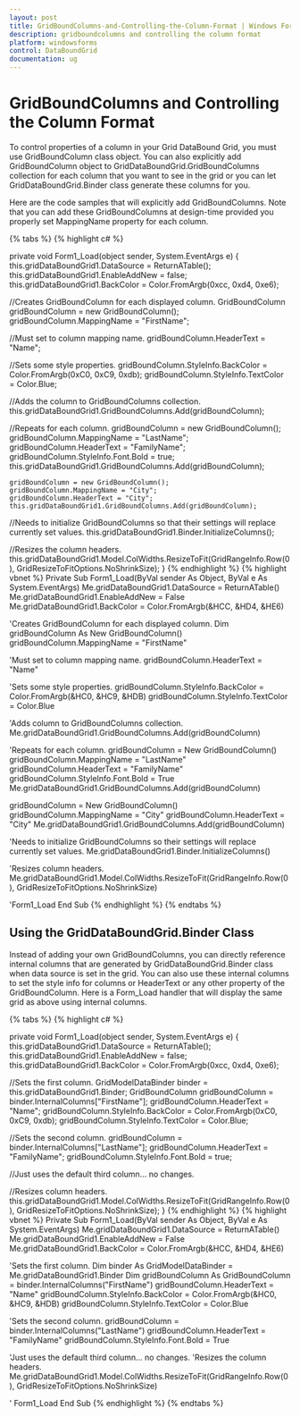 ```yaml
---
layout: post
title: GridBoundColumns-and-Controlling-the-Column-Format | Windows Forms | Syncfusion
description: gridboundcolumns and controlling the column format
platform: windowsforms
control: DataBoundGrid
documentation: ug
---
```


# GridBoundColumns and Controlling the Column Format

To control properties of a column in your Grid DataBound Grid, you must use GridBoundColumn class object. You can also explicitly add GridBoundColumn object to GridDataBoundGrid.GridBoundColumns collection for each column that you want to see in the grid or you can let GridDataBoundGrid.Binder class generate these columns for you. 

Here are the code samples that will explicitly add GridBoundColumns. Note that you can add these GridBoundColumns at design-time provided you properly set MappingName property for each column.

{% tabs %}
{% highlight c# %}

private void Form1_Load(object sender, System.EventArgs e)
{
    this.gridDataBoundGrid1.DataSource = ReturnATable();
    this.gridDataBoundGrid1.EnableAddNew = false;
    this.gridDataBoundGrid1.BackColor = Color.FromArgb(0xcc, 0xd4, 0xe6);

//Creates GridBoundColumn for each displayed column.
    GridBoundColumn gridBoundColumn = new GridBoundColumn();
    gridBoundColumn.MappingName = "FirstName";  

//Must set to column mapping name.
    gridBoundColumn.HeaderText = "Name";

//Sets some style properties.
    gridBoundColumn.StyleInfo.BackColor = Color.FromArgb(0xC0, 0xC9, 0xdb);
    gridBoundColumn.StyleInfo.TextColor = Color.Blue;

//Adds the column to GridBoundColumns collection.
    this.gridDataBoundGrid1.GridBoundColumns.Add(gridBoundColumn);

//Repeats for each column.
    gridBoundColumn = new GridBoundColumn();
    gridBoundColumn.MappingName = "LastName";
    gridBoundColumn.HeaderText = "FamilyName";
    gridBoundColumn.StyleInfo.Font.Bold = true;
    this.gridDataBoundGrid1.GridBoundColumns.Add(gridBoundColumn);

    gridBoundColumn = new GridBoundColumn();
    gridBoundColumn.MappingName = "City";
    gridBoundColumn.HeaderText = "City";
    this.gridDataBoundGrid1.GridBoundColumns.Add(gridBoundColumn);

//Needs to initialize GridBoundColumns so that their settings will replace currently set values.
    this.gridDataBoundGrid1.Binder.InitializeColumns();

//Resizes the column headers.
    this.gridDataBoundGrid1.Model.ColWidths.ResizeToFit(GridRangeInfo.Row(0), GridResizeToFitOptions.NoShrinkSize);
}
{% endhighlight  %}
{% highlight vbnet %}
Private Sub Form1_Load(ByVal sender As Object, ByVal e As System.EventArgs)
Me.gridDataBoundGrid1.DataSource = ReturnATable()
Me.gridDataBoundGrid1.EnableAddNew = False
Me.gridDataBoundGrid1.BackColor = Color.FromArgb(&HCC, &HD4, &HE6)

'Creates GridBoundColumn for each displayed column.
Dim gridBoundColumn As New GridBoundColumn()
gridBoundColumn.MappingName = "FirstName"

'Must set to column mapping name.
gridBoundColumn.HeaderText = "Name"

'Sets some style properties.
gridBoundColumn.StyleInfo.BackColor = Color.FromArgb(&HC0, &HC9, &HDB)
gridBoundColumn.StyleInfo.TextColor = Color.Blue

'Adds column to GridBoundColumns collection.
Me.gridDataBoundGrid1.GridBoundColumns.Add(gridBoundColumn)

'Repeats for each column.
gridBoundColumn = New GridBoundColumn()
gridBoundColumn.MappingName = "LastName"
gridBoundColumn.HeaderText = "FamilyName"
gridBoundColumn.StyleInfo.Font.Bold = True
Me.gridDataBoundGrid1.GridBoundColumns.Add(gridBoundColumn)

gridBoundColumn = New GridBoundColumn()
gridBoundColumn.MappingName = "City"
gridBoundColumn.HeaderText = "City"
Me.gridDataBoundGrid1.GridBoundColumns.Add(gridBoundColumn)

'Needs to initialize GridBoundColumns so their settings will replace currently set values.
Me.gridDataBoundGrid1.Binder.InitializeColumns()

'Resizes column headers.
Me.gridDataBoundGrid1.Model.ColWidths.ResizeToFit(GridRangeInfo.Row(0), GridResizeToFitOptions.NoShrinkSize)

'Form1_Load
End Sub
{% endhighlight  %}
{% endtabs %}

## Using the GridDataBoundGrid.Binder Class

Instead of adding your own GridBoundColumns, you can directly reference internal columns that are generated by GridDataBoundGrid.Binder class when data source is set in the grid. You can also use these internal columns to set the style info for columns or HeaderText or any other property of the GridBoundColumn. Here is a Form_Load handler that will display the same grid as above using internal columns.

{% tabs %}
{% highlight c# %}

private void Form1_Load(object sender, System.EventArgs e)
{
    this.gridDataBoundGrid1.DataSource = ReturnATable();
    this.gridDataBoundGrid1.EnableAddNew = false;
    this.gridDataBoundGrid1.BackColor = Color.FromArgb(0xcc, 0xd4, 0xe6);

//Sets the first column.
    GridModelDataBinder binder = this.gridDataBoundGrid1.Binder;
    GridBoundColumn gridBoundColumn = binder.InternalColumns["FirstName"];
    gridBoundColumn.HeaderText = "Name";
    gridBoundColumn.StyleInfo.BackColor = Color.FromArgb(0xC0, 0xC9, 0xdb);
    gridBoundColumn.StyleInfo.TextColor = Color.Blue;

//Sets the second column.
    gridBoundColumn = binder.InternalColumns["LastName"];
    gridBoundColumn.HeaderText = "FamilyName";
    gridBoundColumn.StyleInfo.Font.Bold = true;

//Just uses the default third column... no changes.

//Resizes column headers.
    this.gridDataBoundGrid1.Model.ColWidths.ResizeToFit(GridRangeInfo.Row(0), GridResizeToFitOptions.NoShrinkSize);
}
{% endhighlight  %}
{% highlight vbnet %}
Private Sub Form1_Load(ByVal sender As Object, ByVal e As System.EventArgs)
Me.gridDataBoundGrid1.DataSource = ReturnATable()
Me.gridDataBoundGrid1.EnableAddNew = False
Me.gridDataBoundGrid1.BackColor = Color.FromArgb(&HCC, &HD4, &HE6)

'Sets the first column.
Dim binder As GridModelDataBinder = Me.gridDataBoundGrid1.Binder
Dim gridBoundColumn As GridBoundColumn = binder.InternalColumns("FirstName")
gridBoundColumn.HeaderText = "Name"
gridBoundColumn.StyleInfo.BackColor = Color.FromArgb(&HC0, &HC9, &HDB)
gridBoundColumn.StyleInfo.TextColor = Color.Blue

'Sets the second column.
gridBoundColumn = binder.InternalColumns("LastName")
gridBoundColumn.HeaderText = "FamilyName"
gridBoundColumn.StyleInfo.Font.Bold = True

'Just uses the default third column... no changes.
'Resizes the column headers.
Me.gridDataBoundGrid1.Model.ColWidths.ResizeToFit(GridRangeInfo.Row(0), GridResizeToFitOptions.NoShrinkSize)

' Form1_Load
End Sub 
{% endhighlight  %}
{% endtabs %}
